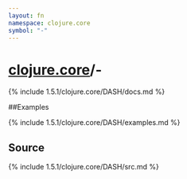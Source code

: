 ```yaml
---
layout: fn
namespace: clojure.core
symbol: "-"
---
```


# [clojure.core](../)/-

{% include 1.5.1/clojure.core/DASH/docs.md %}

##Examples

{% include 1.5.1/clojure.core/DASH/examples.md %}
## Source
{% include 1.5.1/clojure.core/DASH/src.md %}

